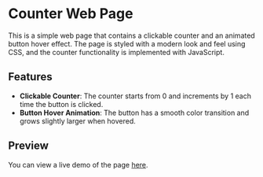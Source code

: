# Counter Web Page

This is a simple web page that contains a clickable counter and an animated button hover effect. The page is styled with a modern look and feel using CSS, and the counter functionality is implemented with JavaScript.

## Features

- **Clickable Counter**: The counter starts from 0 and increments by 1 each time the button is clicked.
- **Button Hover Animation**: The button has a smooth color transition and grows slightly larger when hovered.

## Preview

You can view a live demo of the page [here](#).
